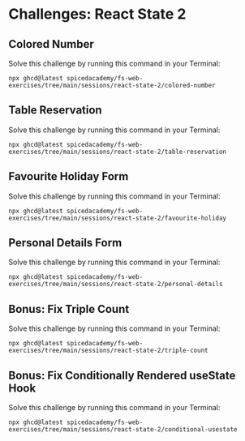 # Challenges: React State 2

## Colored Number

Solve this challenge by running this command in your Terminal:

```
npx ghcd@latest spicedacademy/fs-web-exercises/tree/main/sessions/react-state-2/colored-number
```

## Table Reservation

Solve this challenge by running this command in your Terminal:

```
npx ghcd@latest spicedacademy/fs-web-exercises/tree/main/sessions/react-state-2/table-reservation
```

## Favourite Holiday Form

Solve this challenge by running this command in your Terminal:

```
npx ghcd@latest spicedacademy/fs-web-exercises/tree/main/sessions/react-state-2/favourite-holiday
```

## Personal Details Form

Solve this challenge by running this command in your Terminal:

```
npx ghcd@latest spicedacademy/fs-web-exercises/tree/main/sessions/react-state-2/personal-details
```

## Bonus: Fix Triple Count

Solve this challenge by running this command in your Terminal:

```
npx ghcd@latest spicedacademy/fs-web-exercises/tree/main/sessions/react-state-2/triple-count
```

## Bonus: Fix Conditionally Rendered useState Hook

Solve this challenge by running this command in your Terminal:

```
npx ghcd@latest spicedacademy/fs-web-exercises/tree/main/sessions/react-state-2/conditional-usestate
```
